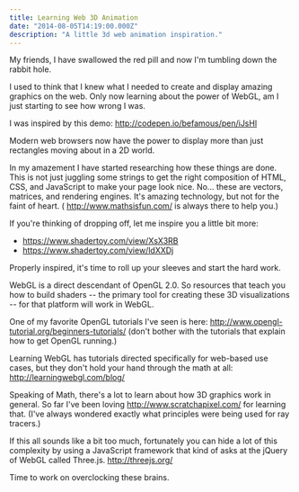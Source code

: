 ```yaml
---
title: Learning Web 3D Animation
date: "2014-08-05T14:19:00.000Z"
description: "A little 3d web animation inspiration."
---
```


My friends, I have swallowed the red pill and now I'm tumbling down the rabbit
hole.

I used to think that I knew what I needed to create and display amazing graphics
on the web. Only now learning about the power of WebGL, am I just starting to
see how wrong I was.

I was inspired by this demo:
http://codepen.io/befamous/pen/iJsHl

Modern web browsers now have the power to display more than just rectangles
moving about in a 2D world.

In my amazement I have started researching how these things are done. This is
not just juggling some strings to get the right composition of HTML, CSS, and
JavaScript to make your page look nice. No... these are vectors, matrices, and
rendering engines. It's amazing technology, but not for the faint of heart. (
http://www.mathsisfun.com/ is always there to help you.)

If you're thinking of dropping off, let me inspire you a little bit more:

- https://www.shadertoy.com/view/XsX3RB
- https://www.shadertoy.com/view/ldXXDj

Properly inspired, it's time to roll up your sleeves and start the hard work.

WebGL is a direct descendant of OpenGL 2.0. So resources that teach you how to
build shaders -- the primary tool for creating these 3D visualizations -- for
that platform will work in WebGL.

One of my favorite OpenGL tutorials I've seen is here:
http://www.opengl-tutorial.org/beginners-tutorials/ (don't bother with the
tutorials that explain how to get OpenGL running.)

Learning WebGL has tutorials directed specifically for web-based use cases, but
they don't hold your hand through the math at all:
http://learningwebgl.com/blog/

Speaking of Math, there's a lot to learn about how 3D graphics work in general.
So far I've been loving http://www.scratchapixel.com/ for learning that. (I've
always wondered exactly what principles were being used for ray tracers.)

If this all sounds like a bit too much, fortunately you can hide a lot of this
complexity by using a JavaScript framework that kind of asks at the jQuery of
WebGL called Three.js. http://threejs.org/

Time to work on overclocking these brains.
